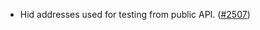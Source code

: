 - Hid addresses used for testing from public API.
  ([\#2507](https://github.com/anoma/namada/pull/2507))